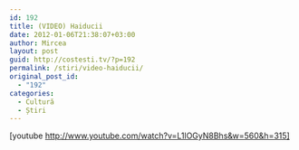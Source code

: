 ```yaml
---
id: 192
title: (VIDEO) Haiducii
date: 2012-01-06T21:38:07+03:00
author: Mircea
layout: post
guid: http://costesti.tv/?p=192
permalink: /stiri/video-haiducii/
original_post_id:
  - "192"
categories:
  - Cultură
  - Știri
---
```

[youtube http://www.youtube.com/watch?v=L1lOGyN8Bhs&w=560&h=315]